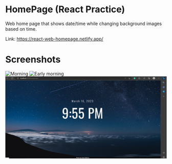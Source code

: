 # HomePage (React Practice)

Web home page that shows date/time while changing background images based on time.

Link: https://react-web-homepage.netlify.app/

# Screenshots

![Morning](src/images/morning-screenshot.PNG)
![Early morning](src/images/blue-screenshot.PNG)
![Night](src/images/night-screenshot.png)